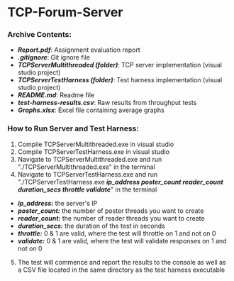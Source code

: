 # TCP-Forum-Server

### Archive Contents:
- ***Report.pdf***: Assignment evaluation report
- ***.gitignore***: Git ignore file
- ***TCPServerMultithreaded (folder)***: TCP server implementation (visual studio project)
- ***TCPServerTestHarness (folder)***: Test harness implementation (visual studio project)
- ***README.md***: Readme file
- ***test-harness-results.csv***: Raw results from throughput tests
- ***Graphs.xlsx***: Excel file containing average graphs

### How to Run Server and Test Harness:
1. Compile TCPServerMultithreaded.exe in visual studio
2. Compile TCPServerTestHarness.exe in visual studio
3. Navigate to TCPServerMultithreaded.exe and run "./TCPServerMultithreaded.exe" in the terminal
4. Navigate to TCPServerTestHarness.exe and run "./TCPServerTestHarness.exe ***ip_address poster_count reader_count duration_secs throttle validate***" in the terminal
  - ***ip_address:*** the server's IP
  - ***poster_count:*** the number of poster threads you want to create
  - ***reader_count:*** the number of reader threads you want to create
  - ***duration_secs:*** the duration of the test in seconds
  - ***throttle:*** 0 & 1 are valid, where the test will throttle on 1 and not on 0
  - ***validate:*** 0 & 1 are valid, where the test will validate responses on 1 and not on 0
5. The test will commence and report the results to the console as well as a CSV file located in the same directory as the test harness executable
